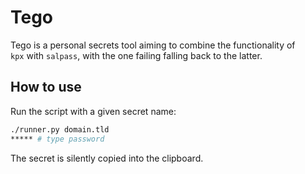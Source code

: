 # Tego

Tego is a personal secrets tool aiming to combine the functionality of `kpx` with `salpass`, with the one failing falling back to the latter.

## How to use

Run the script with a given secret name:

```bash
./runner.py domain.tld
***** # type password
```

The secret is silently copied into the clipboard.
